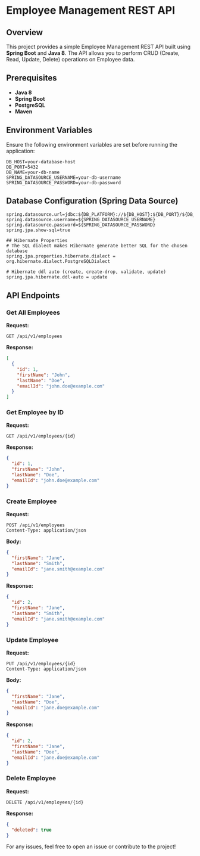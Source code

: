 # Employee Management REST API

## Overview
This project provides a simple Employee Management REST API built using **Spring Boot** and **Java 8**. The API allows you to perform CRUD (Create, Read, Update, Delete) operations on Employee data.

## Prerequisites
- **Java 8**
- **Spring Boot**
- **PostgreSQL**
- **Maven**


## Environment Variables
Ensure the following environment variables are set before running the application:

```env
DB_HOST=your-database-host
DB_PORT=5432
DB_NAME=your-db-name
SPRING_DATASOURCE_USERNAME=your-db-username
SPRING_DATASOURCE_PASSWORD=your-db-password
```

## Database Configuration (Spring Data Source)

```properties
spring.datasource.url=jdbc:${DB_PLATFORM}://${DB_HOST}:${DB_PORT}/${DB_NAME}
spring.datasource.username=${SPRING_DATASOURCE_USERNAME}
spring.datasource.password=${SPRING_DATASOURCE_PASSWORD}
spring.jpa.show-sql=true

## Hibernate Properties
# The SQL dialect makes Hibernate generate better SQL for the chosen database
spring.jpa.properties.hibernate.dialect = org.hibernate.dialect.PostgreSQLDialect

# Hibernate ddl auto (create, create-drop, validate, update)
spring.jpa.hibernate.ddl-auto = update
```

## API Endpoints

### Get All Employees
**Request:**
```http
GET /api/v1/employees
```
**Response:**
```json
[
  {
    "id": 1,
    "firstName": "John",
    "lastName": "Doe",
    "emailId": "john.doe@example.com"
  }
]
```

### Get Employee by ID
**Request:**
```http
GET /api/v1/employees/{id}
```
**Response:**
```json
{
  "id": 1,
  "firstName": "John",
  "lastName": "Doe",
  "emailId": "john.doe@example.com"
}
```

### Create Employee
**Request:**
```http
POST /api/v1/employees
Content-Type: application/json
```
**Body:**
```json
{
  "firstName": "Jane",
  "lastName": "Smith",
  "emailId": "jane.smith@example.com"
}
```
**Response:**
```json
{
  "id": 2,
  "firstName": "Jane",
  "lastName": "Smith",
  "emailId": "jane.smith@example.com"
}
```

### Update Employee
**Request:**
```http
PUT /api/v1/employees/{id}
Content-Type: application/json
```
**Body:**
```json
{
  "firstName": "Jane",
  "lastName": "Doe",
  "emailId": "jane.doe@example.com"
}
```
**Response:**
```json
{
  "id": 2,
  "firstName": "Jane",
  "lastName": "Doe",
  "emailId": "jane.doe@example.com"
}
```

### Delete Employee
**Request:**
```http
DELETE /api/v1/employees/{id}
```
**Response:**
```json
{
  "deleted": true
}
```

For any issues, feel free to open an issue or contribute to the project!
